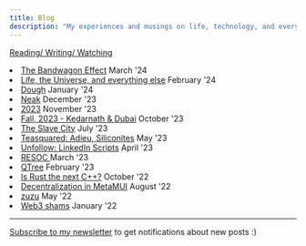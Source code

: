 ```yaml
---
title: Blog
description: "My experiences and musings on life, technology, and everything in between."
---
```

[Reading/ Writing/ Watching](../reading.html)


<li class="flex justify-between pb2">
	<a href="./bandwagon.html" class="link">The Bandwagon Effect</a> March '24
</li>

<li class="flex justify-between pb2">
	<a href="./lifeandtheuniverse.html" class="link">Life, the Universe, and everything else</a> February '24
</li>

<li class="flex justify-between pb2">
	<a href="./dough.html" class="link">Dough</a> January '24
</li>

<li class="flex justify-between pb2">
	<a href="./neak.html" class="link">Neak</a> December '23
</li>

<li class="flex justify-between pb2">
	<a href="./23.html" class="link">2023</a> November '23
</li>
<li class="flex justify-between pb2">
	<a href="./fall23.html" class="link">Fall, 2023 - Kedarnath & Dubai</a> October '23
</li>
<li class="flex justify-between pb2"><a href="./lifeinametro.html" class="link">The Slave City</a> July '23
</li>

<li class="flex justify-between pb2"><a href="./teasquared.html" class="link">Teasquared: Adieu, Siliconites</a> May '23
</li>

<li class="flex justify-between pb2"><a href="./unfollowall.html" class="link">Unfollow: LinkedIn Scripts</a> April '23
</li>

<li class="flex justify-between pb2"><a href="./resoc.html" class="link">RESOC </a> March '23
</li>

<li class="flex justify-between pb2"><a href="./qtree.html" class="link">QTree</a> February '23
</li>

<li class="flex justify-between pb2"><a href="./rust.html" class="link">Is Rust the next C++?</a> October '22
</li>

<li class="flex justify-between pb2">
	<a href="./metamuiwallet.html" class="link">Decentralization in MetaMUI</a>
	August '22

</li>

<li class="flex justify-between pb2"><a href="./zuzu.html" class="link">zuzu</a> May '22
</li>

<li class="flex justify-between pb2"><a href="./infeasibleWeb3.html" class="link">Web3 shams</a> January '22
</li>

---

[Subscribe to my newsletter](https://fuzzymf.substack.com/subscribe) to get notifications about new posts :)